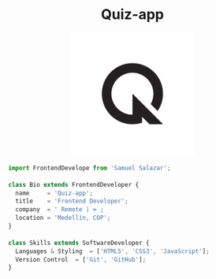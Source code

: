 <h1 align="center"> Quiz-app </h1>

<p align="center">
  <img src="https://raw.githubusercontent.com/0XsamuelX0/Quiz-app/main/assets/img/logo-icon.webp"  width="250px" />
</p>

```js
import FrontendDevelope from 'Samuel Salazar';

class Bio extends FrontendDeveloper {
  name     = 'Quiz-app';
  title    = 'Frontend Developer';
  company  = ' Remote | ∞ ;
  location = 'Medellín, COP';
}

class Skills extends SoftwareDeveloper {
  Languages & Styling  = ['HTML5', 'CSS3', 'JavaScript'];
  Version Control  = ['Git', 'GitHub'];
}
```
